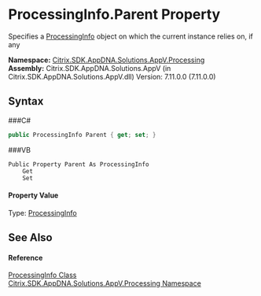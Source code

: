 # ProcessingInfo.Parent Property 
 

Specifies a <a href="T_Citrix_SDK_AppDNA_Solutions_AppV_Processing_ProcessingInfo">ProcessingInfo</a> object on which the current instance relies on, if any

**Namespace:**&nbsp;<a href="N_Citrix_SDK_AppDNA_Solutions_AppV_Processing">Citrix.SDK.AppDNA.Solutions.AppV.Processing</a><br />**Assembly:**&nbsp;Citrix.SDK.AppDNA.Solutions.AppV (in Citrix.SDK.AppDNA.Solutions.AppV.dll) Version: 7.11.0.0 (7.11.0.0)

## Syntax

###C#
```csharp
public ProcessingInfo Parent { get; set; }
```

###VB
```vbnet
Public Property Parent As ProcessingInfo
	Get
	Set
```


#### Property Value
Type: <a href="T_Citrix_SDK_AppDNA_Solutions_AppV_Processing_ProcessingInfo">ProcessingInfo</a>

## See Also


#### Reference
<a href="T_Citrix_SDK_AppDNA_Solutions_AppV_Processing_ProcessingInfo">ProcessingInfo Class</a><br /><a href="N_Citrix_SDK_AppDNA_Solutions_AppV_Processing">Citrix.SDK.AppDNA.Solutions.AppV.Processing Namespace</a><br />